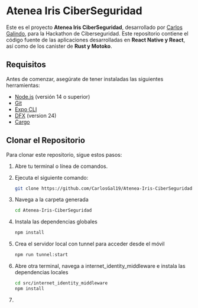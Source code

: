 # Atenea Iris CiberSeguridad

Este es el proyecto **Atenea Iris CiberSeguridad**, desarrollado por [Carlos Galindo](https://github.com/CarlosGal19), []() para la Hackathon de Ciberseguridad. Este repositorio contiene el código fuente de las aplicaciones desarrolladas en **React Native y React**, así
como de los canister de **Rust y Motoko**.

## Requisitos

Antes de comenzar, asegúrate de tener instaladas las siguientes herramientas:

- [Node.js](https://nodejs.org/) (versión 14 o superior)
- [Git](https://git-scm.com/)
- [Expo CLI](https://docs.expo.dev/get-started/installation/)
- [DFX](https://internetcomputer.org/docs/current/developer-docs/getting-started/install/) (version 24)
- [Cargo](https://doc.rust-lang.org/cargo/)

## Clonar el Repositorio

Para clonar este repositorio, sigue estos pasos:

1. Abre tu terminal o línea de comandos.
2. Ejecuta el siguiente comando:

   ```bash
   git clone https://github.com/CarlosGal19/Atenea-Iris-CiberSeguridad.git

3. Navega a la carpeta generada

   ```bash
   cd Atenea-Iris-CiberSeguridad

3. Instala las dependencias globales

   ```bash
   npm install

4. Crea el servidor local con tunnel para acceder desde el móvil

   ```bash
   npm run tunnel:start

5. Abre otra terminal, navega a internet_identity_middleware e instala las dependencias locales

   ```bash
   cd src/internet_identity_middleware
   npm install

6. 
